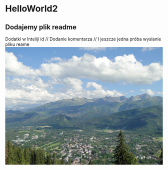 # HelloWorld2
## Dodajemy plik readme
Dodatki w Inteliji id
// Dodanie komentarza
// I jeszcze jedna próba
wyslanie pliku reame
![Grafika](https://github.com/Jancik82/Images/blob/main/DSC07038.JPG)

